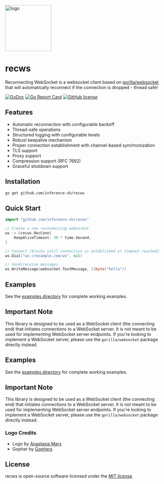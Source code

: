 <img width="150" src="https://raw.githubusercontent.com/inference-sh/recws/master/recws-logo.png" alt="logo">

# recws

Reconnecting WebSocket is a websocket client based on [gorilla/websocket](https://github.com/gorilla/websocket) that will automatically reconnect if the connection is dropped - thread safe!

[![GoDoc](https://godoc.org/github.com/inference-sh/recws?status.svg)](https://godoc.org/github.com/inference-sh/recws)
[![Go Report Card](https://goreportcard.com/badge/github.com/inference-sh/recws)](https://goreportcard.com/report/github.com/inference-sh/recws)
[![GitHub license](https://img.shields.io/github/license/Naereen/StrapDown.js.svg)](https://github.com/Naereen/StrapDown.js/blob/master/LICENSE)

## Features

- Automatic reconnection with configurable backoff
- Thread-safe operations
- Structured logging with configurable levels
- Robust keepalive mechanism
- Proper connection establishment with channel-based synchronization
- TLS support
- Proxy support
- Compression support (RFC 7692)
- Graceful shutdown support

## Installation

```bash
go get github.com/inference-sh/recws
```

## Quick Start

```go
import "github.com/inference-sh/recws"

// Create a new reconnecting websocket
ws := &recws.RecConn{
    KeepAliveTimeout: 30 * time.Second,
}

// Connect (blocks until connection is established or timeout reached)
ws.Dial("ws://example.com/ws", nil)

// Send/receive messages
ws.WriteMessage(websocket.TextMessage, []byte("hello"))
```

## Examples

See the [examples directory](examples/) for complete working examples.


## Important Note

This library is designed to be used as a WebSocket client (the connecting end) that initiates connections to a WebSocket server. It is not meant to be used for implementing WebSocket server endpoints. If you're looking to implement a WebSocket server, please use the `gorilla/websocket` package directly instead.

## Examples

See the [examples directory](examples/) for complete working examples.

## Important Note

This library is designed to be used as a WebSocket client (the connecting end) that initiates connections to a WebSocket server. It is not meant to be used for implementing WebSocket server endpoints. If you're looking to implement a WebSocket server, please use the `gorilla/websocket` package directly instead.


### Logo Credits
- Logo by [Anastasia Marx](https://www.behance.net/AnastasiaMarx)
- Gopher by [Gophers](https://github.com/egonelbre/gophers)

## License

recws is open-source software licensed under the [MIT license](https://opensource.org/licenses/MIT).